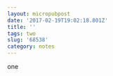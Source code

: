 ```yaml
---
layout: micropubpost
date: '2017-02-19T19:02:18.801Z'
title: ''
tags: two
slug: '68538'
category: notes
---
```

one
